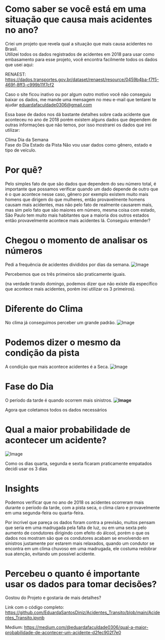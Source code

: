 # Como saber se você está em uma situação que causa mais acidentes no ano?           
Criei um projeto que revela qual a situação que mais causa acidentes no Brasil.     
Utilizei todos os dados registrados de acidentes em 2018 para usar como embasamento para esse projeto, você encontra facilmente todos os dados que usei aqui:
       
RENAEST: https://dados.transportes.gov.br/dataset/renaest/resource/0459b4ba-f7f5-469f-8ff3-c999b11f7cf2   
                   
                       
                                  
                   
                              
           
Caso o site ficou inativo ou por algum outro motivo você não conseguiu baixar os dados, me mande uma mensagem no meu e-mail que tentarei te ajudar eduardafaculdade0306@gmail.com
   
Essa base de dados nos dá bastante detalhes sobre cada acidente que aconteceu no ano de 2018 porém existem alguns dados que dependem de outras informações que não temos, por isso mostrarei os dados que irei utilizar:

Clima 
Dia da Semana  
Fase do Dia 
Estado da Pista
Não vou usar dados como gênero, estado e tipo de veículo.

# Por quê?
Pelo simples fato de que são dados que dependem do seu número total, é importante que possamos verificar quando um dado depende de outro que é o que acontece nesse caso, gênero por exemplo existem muito mais homens que dirigem do que mulheres, então provavelmente homens causam mais acidentes, mas não pelo fato de realmente causarem mais, mas sim pelo fato que são maiores em número, mesma coisa com estado, São Paulo tem muito mais habitantes que a maioria dos outros estados então provavelmente acontece mais acidentes lá. Conseguiu entender?

# Chegou o momento de analisar os números
Pedi a frequência de acidentes divididos por dias da semana.
![Image](https://github.com/user-attachments/assets/ba77bbdd-6e16-4b55-85ca-3f0d83e6d0dd)

Percebemos que os três primeiros são praticamente iguais.

(na verdade tirando domingo, podemos dizer que não existe dia específico que acontece mais acidentes, porém irei utilizar os 3 primeiros).
# Diferente do Clima
No clima já conseguimos perceber um grande padrão.
![Image](https://github.com/user-attachments/assets/f69d2a9b-63da-4d44-a2ea-facaf116a258)

# Podemos dizer o mesmo da condição da pista
A condição que mais acontece acidentes é a Seca.
![Image](https://github.com/user-attachments/assets/7f268d93-d82b-43e5-885a-bcb20cc2fa5e)

# Fase do Dia
O período da tarde é quando ocorrem mais sinistros.
**![Image](https://github.com/user-attachments/assets/a7a02bee-aa32-4e24-8325-a7487849a16d)**

Agora que coletamos todos os dados necessários
# Qual a maior probabilidade de acontecer um acidente?
![Image](https://github.com/user-attachments/assets/aca111ca-b33d-4ae3-bd8f-800e3aaa5e46)

Como os dias quarta, segunda e sexta ficaram praticamente empatados decidi usar os 3 dias

# Insights
Podemos verificar que no ano de 2018 os acidentes ocorreram mais durante o período da tarde, com a pista seca, o clima claro e provavelmente em uma segunda-feira ou quarta-feira.

Por incrível que pareça os dados foram contra a previsão, muitos pensam que seria em uma madrugada pela falta de luz, ou em uma sexta pelo aumento de condutores dirigindo com efeito do álcool, porém o que os dados nos mostram são que os condutores acabam se envolvendo em sinistros justamente por estarem mais relaxados, quando um condutor se encontra em um clima chuvoso em uma madrugada, ele costuma redobrar sua atenção, evitando um possível acidente.

# Percebeu o quanto é importante usar os dados para tomar decisões?
Gostou do Projeto e gostaria de mais detalhes?

Link com o código completo: https://github.com/EduardaSantosDiniz/Acidentes_Transito/blob/main/Acidentes_Transito.ipynb

Medium: https://medium.com/@eduardafaculdade0306/qual-a-maior-probabilidade-de-acontecer-um-acidente-d2fec902f7e0
